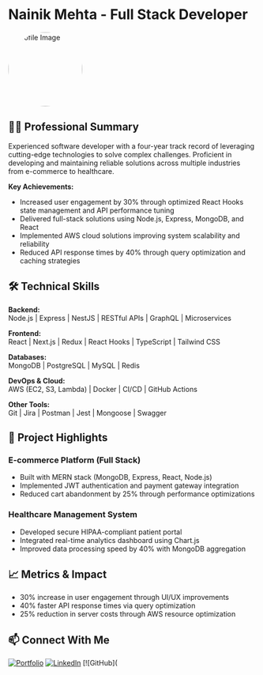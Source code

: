 # Nainik Mehta - Full Stack Developer

<img src="https://avatars.githubusercontent.com/u/YOUR_GITHUB_ID" alt="Profile Image" width="150" style="border-radius: 50%;"/>

## 👨‍💻 Professional Summary

Experienced software developer with a four-year track record of leveraging cutting-edge technologies to solve complex challenges. Proficient in developing and maintaining reliable solutions across multiple industries from e-commerce to healthcare.

**Key Achievements:**

- Increased user engagement by 30% through optimized React Hooks state management and API performance tuning
- Delivered full-stack solutions using Node.js, Express, MongoDB, and React
- Implemented AWS cloud solutions improving system scalability and reliability
- Reduced API response times by 40% through query optimization and caching strategies

## 🛠 Technical Skills

**Backend:**  
Node.js | Express | NestJS | RESTful APIs | GraphQL | Microservices

**Frontend:**  
React | Next.js | Redux | React Hooks | TypeScript | Tailwind CSS

**Databases:**  
MongoDB | PostgreSQL | MySQL | Redis

**DevOps & Cloud:**  
AWS (EC2, S3, Lambda) | Docker | CI/CD | GitHub Actions

**Other Tools:**  
Git | Jira | Postman | Jest | Mongoose | Swagger

## 📂 Project Highlights

### E-commerce Platform (Full Stack)

- Built with MERN stack (MongoDB, Express, React, Node.js)
- Implemented JWT authentication and payment gateway integration
- Reduced cart abandonment by 25% through performance optimizations

### Healthcare Management System

- Developed secure HIPAA-compliant patient portal
- Integrated real-time analytics dashboard using Chart.js
- Improved data processing speed by 40% with MongoDB aggregation

## 📈 Metrics & Impact

- 30% increase in user engagement through UI/UX improvements
- 40% faster API response times via query optimization
- 25% reduction in server costs through AWS resource optimization

## 📫 Connect With Me

[![Portfolio](https://img.shields.io/badge/Portfolio-8A2BE2?style=for-the-badge)](https://matching.turing.com/developer-resume-preview/8ed7846287fd93688f3ef472c809eff2d54b0eaa28d21a)
[![LinkedIn](https://img.shields.io/badge/LinkedIn-0077B5?style=for-the-badge&logo=linkedin&logoColor=white)](https://www.linkedin.com/in/nainik-mehta-25nk12/)
[![GitHub](
